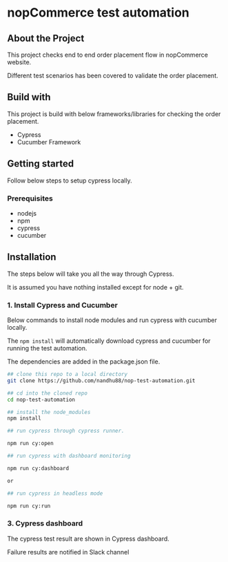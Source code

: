 # nopCommerce test automation

## About the Project

This project checks end to end order placement flow in nopCommerce website.

Different test scenarios has been covered to validate the order placement.

## Build with 

This project is build with below frameworks/libraries for checking the order placement.

* Cypress
* Cucumber Framework

## Getting started

Follow below steps to setup cypress locally. 

### Prerequisites

* nodejs
* npm 
* cypress 
* cucumber 


## Installation

The steps below will take you all the way through Cypress. 

It is assumed you have nothing installed except for node + git.

### 1. Install Cypress and Cucumber 

Below commands to install node modules and run cypress with cucumber locally. 

The `npm install` will automatically download cypress and cucumber for running the test automation. 

The dependencies are added in the package.json file. 

```bash
## clone this repo to a local directory
git clone https://github.com/nandhu88/nop-test-automation.git

## cd into the cloned repo
cd nop-test-automation

## install the node_modules
npm install

## run cypress through cypress runner. 

npm run cy:open

## run cypress with dashboard monitoring

npm run cy:dashboard

or 

## run cypress in headless mode

npm run cy:run
```


### 3. Cypress dashboard

The cypress test result are shown in Cypress dashboard. 

Failure results are notified in Slack channel 

